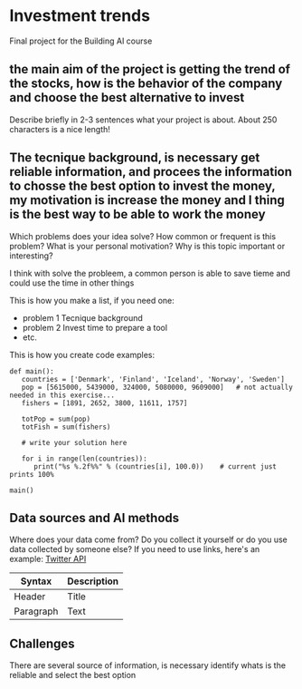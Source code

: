 
# Investment trends

Final project for the Building AI course

## the main aim of the project is getting the trend of the stocks, how is the behavior of the company and choose the best alternative to invest 

Describe briefly in 2-3 sentences what your project is about. About 250 characters is a nice length! 


## The tecnique background, is necessary get reliable information, and procees the information to chosse the best option to invest the money, my motivation is increase the money and I thing is the best way to be able to work the money 

Which problems does your idea solve? How common or frequent is this problem? What is your personal motivation? Why is this topic important or interesting?

I think with solve the probleem, a common person is able to save tieme and could use the time in other things 

This is how you make a list, if you need one:
* problem 1 Tecnique background
* problem 2 Invest time to prepare a tool
* etc.



This is how you create code examples:
```
def main():
   countries = ['Denmark', 'Finland', 'Iceland', 'Norway', 'Sweden']
   pop = [5615000, 5439000, 324000, 5080000, 9609000]   # not actually needed in this exercise...
   fishers = [1891, 2652, 3800, 11611, 1757]

   totPop = sum(pop)
   totFish = sum(fishers)

   # write your solution here

   for i in range(len(countries)):
      print("%s %.2f%%" % (countries[i], 100.0))    # current just prints 100%

main()
```


## Data sources and AI methods
Where does your data come from? Do you collect it yourself or do you use data collected by someone else?
If you need to use links, here's an example:
[Twitter API](https://developer.twitter.com/en/docs)

| Syntax      | Description |
| ----------- | ----------- |
| Header      | Title       |
| Paragraph   | Text        |

## Challenges

There are several source of information, is necessary identify whats is the reliable and select the best option
